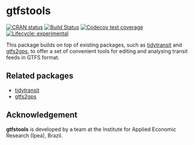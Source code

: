 # gtfstools

[![CRAN status](https://www.r-pkg.org/badges/version/gtfstools)](https://CRAN.R-project.org/package=gtfstools)
[![Build Status](https://travis-ci.com/ipeaGIT/gtfstools.svg?branch=master)](https://travis-ci.com/ipeaGIT/gtfstools)
[![Codecov test coverage](https://codecov.io/gh/ipeaGIT/gtfstools/branch/master/graph/badge.svg)](https://codecov.io/gh/ipeaGIT/gtfstools?branch=master)
[![Lifecycle: experimental](https://img.shields.io/badge/lifecycle-experimental-orange.svg)](https://www.tidyverse.org/lifecycle/#experimental)

This package builds on top of existing packages, such as [tidytransit](https://github.com/r-transit/tidytransit) and [gtfs2gps](https://github.com/ipeaGIT/gtfs2gps), to offer a set of convenient tools for editing and analysing transit feeds in GTFS format.

## Related packages

- [tidytransit](https://github.com/r-transit/tidytransit)
- [gtfs2gps](https://github.com/ipeaGIT/gtfs2gps)

## Acknowledgement

**gtfstools** is developed by a team at the Institute for Applied Economic Research (Ipea), Brazil.
